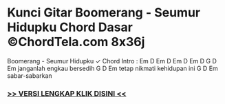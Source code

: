 
 # Kunci Gitar Boomerang - Seumur Hidupku Chord Dasar ©ChordTela.com 8x36j


Boomerang - Seumur Hidupku ✓ Chord Intro : Em D Em D Em D Em D G D Em janganlah engkau bersedih G D Em tetap nikmati kehidupan ini G D Em sabar-sabarkan

###  <a href="https://shortlighzx.web.app?sq=Kunci Gitar Boomerang - Seumur Hidupku Chord Dasar ©ChordTela.com"> >> VERSI LENGKAP KLIK DISINI << </a>
